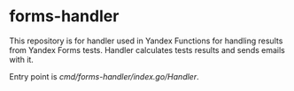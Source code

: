 # forms-handler
This repository is for handler used in Yandex Functions for handling
results from Yandex Forms tests. Handler calculates tests results and sends
emails with it.

Entry point is *cmd/forms-handler/index.go/Handler*.
